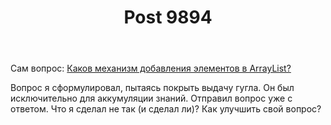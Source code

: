 ﻿---
title: "Post 9894"
se.owner.user_id: 337682
se.owner.display_name: "Miron"
se.owner.link: "https://ru.meta.stackoverflow.com/users/337682/miron"
se.link: "https://ru.meta.stackoverflow.com/q/9894"
se.post_id: 9894
se.post_type: question
se.score: 2
---
<p>Сам вопрос: <a href="https://ru.stackoverflow.com/questions/1060744/%D0%9A%D0%B0%D0%BA%D0%BE%D0%B2-%D0%BC%D0%B5%D1%85%D0%B0%D0%BD%D0%B8%D0%B7%D0%BC-%D0%B4%D0%BE%D0%B1%D0%B0%D0%B2%D0%BB%D0%B5%D0%BD%D0%B8%D1%8F-%D1%8D%D0%BB%D0%B5%D0%BC%D0%B5%D0%BD%D1%82%D0%BE%D0%B2-%D0%B2-arraylist">Каков механизм добавления элементов в ArrayList?</a></p>

<p>Вопрос я сформулировал, пытаясь покрыть выдачу гугла. Он был исключительно для аккумуляции знаний. Отправил вопрос уже с ответом. Что я сделал не так (и сделал ли)? Как улучшить свой вопрос?</p>
